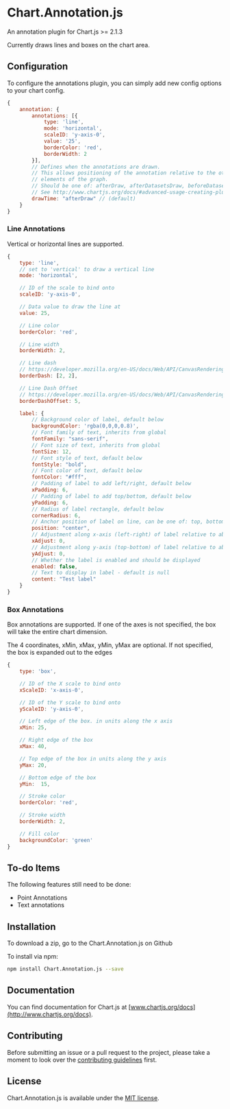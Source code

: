 # Chart.Annotation.js

An annotation plugin for Chart.js >= 2.1.3

Currently draws lines and boxes on the chart area.


## Configuration

To configure the annotations plugin, you can simply add new config options to your chart config.

```javascript
{
	annotation: {
		annotations: [{
			type: 'line',
			mode: 'horizontal',
			scaleID: 'y-axis-0',
			value: '25',
			borderColor: 'red',
			borderWidth: 2
		}],
		// Defines when the annotations are drawn.
		// This allows positioning of the annotation relative to the other
		// elements of the graph.
		// Should be one of: afterDraw, afterDatasetsDraw, beforeDatasetsDraw
		// See http://www.chartjs.org/docs/#advanced-usage-creating-plugins
		drawTime: "afterDraw" // (default)
	}
}
```

### Line Annotations
Vertical or horizontal lines are supported.

```javascript
{
	type: 'line',
	// set to 'vertical' to draw a vertical line
	mode: 'horizontal',

	// ID of the scale to bind onto
	scaleID: 'y-axis-0',

	// Data value to draw the line at
	value: 25,

	// Line color
	borderColor: 'red',

	// Line width
	borderWidth: 2,

	// Line dash
	// https://developer.mozilla.org/en-US/docs/Web/API/CanvasRenderingContext2D/setLineDash
	borderDash: [2, 2],

	// Line Dash Offset
	// https://developer.mozilla.org/en-US/docs/Web/API/CanvasRenderingContext2D/lineDashOffset
	borderDashOffset: 5,

	label: {
		// Background color of label, default below
		backgroundColor: 'rgba(0,0,0,0.8)',
		// Font family of text, inherits from global
		fontFamily: "sans-serif",
		// Font size of text, inherits from global
		fontSize: 12,
		// Font style of text, default below
		fontStyle: "bold",
		// Font color of text, default below
		fontColor: "#fff",
		// Padding of label to add left/right, default below
		xPadding: 6,
		// Padding of label to add top/bottom, default below
		yPadding: 6,
		// Radius of label rectangle, default below
		cornerRadius: 6,
		// Anchor position of label on line, can be one of: top, bottom, left, right, center. Default below.
		position: "center",
		// Adjustment along x-axis (left-right) of label relative to above number (can be negative)
		xAdjust: 0,
		// Adjustment along y-axis (top-bottom) of label relative to above number (can be negative)
		yAdjust: 0,
		// Whether the label is enabled and should be displayed
		enabled: false,
		// Text to display in label - default is null
		content: "Test label"
	}
}
```

### Box Annotations
Box annotations are supported. If one of the axes is not specified, the box will take the entire chart dimension.

The 4 coordinates, xMin, xMax, yMin, yMax are optional. If not specified, the box is expanded out to the edges

```javascript
{
	type: 'box',

	// ID of the X scale to bind onto
	xScaleID: 'x-axis-0',

	// ID of the Y scale to bind onto
	yScaleID: 'y-axis-0',

	// Left edge of the box. in units along the x axis
	xMin: 25,

	// Right edge of the box
	xMax: 40,

	// Top edge of the box in units along the y axis
	yMax: 20,

	// Bottom edge of the box
	yMin:  15,

	// Stroke color
	borderColor: 'red',

	// Stroke width
	borderWidth: 2,

	// Fill color
	backgroundColor: 'green'
}
```

## To-do Items
The following features still need to be done:
* Point Annotations
* Text annotations

## Installation

To download a zip, go to the Chart.Annotation.js on Github

To install via npm:

```bash
npm install Chart.Annotation.js --save
```

## Documentation

You can find documentation for Chart.js at [www.chartjs.org/docs](http://www.chartjs.org/docs).

## Contributing

Before submitting an issue or a pull request to the project, please take a moment to look over the [contributing guidelines](https://github.com/chartjs/Chart.Annotation.js/blob/master/CONTRIBUTING.md) first.

## License

Chart.Annotation.js is available under the [MIT license](http://opensource.org/licenses/MIT).

